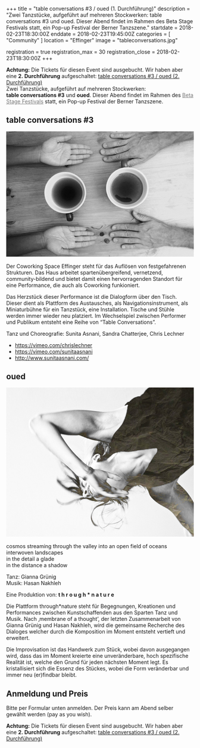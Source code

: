 +++
title = "table conversations #3 / oued (1. Durchführung)"
description = "Zwei Tanzstücke, aufgeführt auf mehreren Stockwerken: table conversations #3 und oued. Dieser Abend findet im Rahmen des Beta Stage Festivals statt, ein Pop-up Festival der Berner Tanzszene."
startdate = 2018-02-23T18:30:00Z
enddate = 2018-02-23T19:45:00Z
categories = [ "Community" ]
location = "Effinger"
image = "tableconversations.jpg"

registration = true
registration_max = 30
registration_close = 2018-02-23T18:30:00Z
+++

<div class="alert alert-warning">
<strong>Achtung:</strong> Die Tickets für diesen Event sind ausgebucht. Wir haben aber eine <strong>2.&nbsp;Durchführung</strong> aufgeschaltet: <a href="/events/100177/">table conversations #3 / oued (2. Durchführung)</a>
</div>

<div class="lead" style="margin-top: 0px">
Zwei Tanzstücke, aufgeführt auf mehreren Stockwerken: <strong style="white-space: nowrap;">table conversations #3</strong> und <strong>oued</strong>. Dieser Abend findet im Rahmen des <a href="https://www.be-ta.ch/festival" style="color: #777;">Beta Stage Festivals</a> statt, ein Pop-up Festival der Berner Tanzszene.
</div>



## table conversations #3

![Table Conversations](tableconversations.jpg)

Der Coworking Space Effinger steht für das Auflösen von festgefahrenen Strukturen. Das Haus arbeitet spartenübergreifend, vernetzend, community-bildend und bietet damit einen hervorragenden Standort für eine Performance, die auch als Coworking funkioniert.

Das Herzstück dieser Performance ist die Dialogform über den Tisch. Dieser dient als Plattform des Austausches, als Navigationsinstrument, als Miniaturbühne für ein Tanzstück, eine Installation. Tische und Stühle werden immer wieder neu platziert. Im Wechselspiel zwischen Performer und Publikum entsteht eine Reihe von “Table Conversations”.

Tanz und Choreografie: Sunita Asnani, Sandra Chatterjee, Chris Lechner

* https://vimeo.com/chrislechner
* https://vimeo.com/sunitaasnani
* http://www.sunitaasnani.com/


## oued

![oued](oued.jpg)

cosmos streaming through the valley into an open field of oceans   
interwoven landscapes   
in the detail a glade   
in the distance a shadow

Tanz: Gianna Grünig   
Musik: Hasan Nakhleh

Eine Produktion von: **t h r o u g h * n a t u r e**

Die Plattform through*nature steht für Begegnungen, Kreationen und Performances zwischen Kunstschaffenden aus den Sparten Tanz und Musik. Nach ‚membrane of a thought’, der letzten Zusammenarbeit von Gianna Grünig und Hasan Nakhleh, wird die gemeinsame Recherche des Dialoges welcher durch die Komposition im Moment entsteht vertieft und erweitert.

Die Improvisation ist das Handwerk zum Stück, wobei davon ausgegangen wird, dass das im Moment kreierte eine unveränderbare, hoch spezifische Realität ist, welche den Grund für jeden nächsten Moment legt. Es kristallisiert sich die Essenz des Stückes, wobei die Form veränderbar und immer neu (er)findbar bleibt.


## Anmeldung und Preis

Bitte per Formular unten anmelden. Der Preis kann am Abend selber gewählt werden (pay as you wish).

<div class="alert alert-warning">
<strong>Achtung:</strong> Die Tickets für diesen Event sind ausgebucht. Wir haben aber eine <strong>2.&nbsp;Durchführung</strong> aufgeschaltet: <a href="/events/100177/">table conversations #3 / oued (2. Durchführung)</a>
</div>
